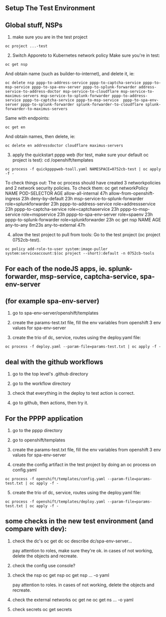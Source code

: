 
## Setup The Test Environment

## Global stuff, NSPs

1. make sure you are in the test project
```console
oc project ...-test
```

2. Switch Apporeto to Kubernetes network policy
Make sure you're in test:
```console
oc get nsp
```
And obtain name (such as builder-to-internet), and delete it, ie:
```console
oc delete nsp pppp-to-address-service pppp-to-captcha-service pppp-to-msp-service pppp-to-spa-env-server pppp-to-splunk-forwarder address-service-to-address-doctor msp-service-to-cloudflare msp-service-to-maximus-servers msp-service-to-splunk-forwarder pppp-to-address-service pppp-to-captcha-service pppp-to-msp-service  pppp-to-spa-env-server pppp-to-splunk-forwarder splunk-forwarder-to-cloudflare splunk-forwarder-to-maximus-servers
```

Same with endpoints:
```console
oc get en
```
And obtain names, then delete, ie:
```console
oc delete en addressdoctor cloudflare maximus-servers
```

3. apply the quickstart pppp web (for test, make sure your default oc project is test):
cd /openshift/templates
```console
oc process -f quickppppweb-toall.yaml NAMESPACE=0752cb-test | oc apply -f -
```

To check things out:
The oc process should have created 3 networkpolicies and 2 network security policies.  To check them:
oc get networkPolicy
NAME                              POD-SELECTOR           AGE
allow-all-internal                <none>                 47h
allow-from-openshift-ingress      <none>                 23h
deny-by-default                   <none>                 23h
msp-service-to-splunk-forwarder   role=splunkforwarder   23h
pppp-to-address-service            role=addressservice    23h
pppp-to-captcha-service            role=captchaservice    23h
pppp-to-msp-service                role=mspservice        23h
pppp-to-spa-env-server             role=spaenv            23h
pppp-to-splunk-forwarder           role=splunkforwarder   23h
oc get nsp
NAME              AGE
any-to-any        8m23s
any-to-external   47h


4. allow the test project to pull from tools:
   Go to the test project (oc project 0752cb-test).
```console
oc policy add-role-to-user system:image-puller system:serviceaccount:$(oc project --short):default -n 0752cb-tools
```

## For each of the nodeJS apps, ie. splunk-forwarder, msp-service, captcha-service, spa-env-server
## (for example spa-env-server)

1. go to spa-env-server/openshift/templates

2. create the params-test.txt file, fill the env variables from openshift 3 env values for spa-env-server

3. create the trio of dc, service, routes using the deploy.yaml file:
```console
oc process -f deploy.yaml --param-file=params-test.txt | oc apply -f -
```

## deal with the github workflows

1. go to the top level's .github directory

2. go to the workflow directory

3. check that everything in the deploy to test action is correct.

4. go to github, then actions, then try it.


## For the PPPP application

1. go to the pppp directory

2. go to openshift/templates

3. create the params-test.txt file, fill the env variables from openshift 3 env values for spa-env-server

4. create the config artifact in the test project by doing an oc process on config.yaml
```console
oc process -f openshift/templates/config.yaml --param-file=params-test.txt | oc apply -f -
```
5. create the trio of dc, service, routes using the deploy.yaml file:
```console
oc process -f openshift/templates/deploy.yaml --param-file=params-test.txt | oc apply -f -
```

## some checks in the new test environment (and compare with dev):

1. check the dc's
   oc get dc
   oc describe dc/spa-env-server...

   pay attention to roles, make sure they're ok.
   in cases of not working, delete the objects and recreate.

2. check the config
   use console?

3. check the nsp
   oc get nsp
   oc get nsp ... -o yaml

   pay attention to roles.
   in cases of not working, delete the objects and recreate.

4. check the external networks
   oc get ne
   oc get ns ... -o yaml

5. check secrets
   oc get secrets

